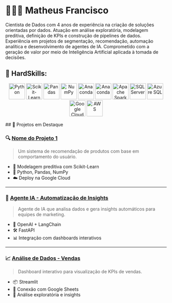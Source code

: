 # 👨🏽‍💻 Matheus Francisco

Cientista de Dados com 4 anos de experiência na criação de soluções orientadas por dados. Atuação em análise exploratória, modelagem preditiva, definição de KPIs e construção de pipelines de dados. Experiência em projetos de segmentação, recomendação, automação analítica e desenvolvimento de agentes de IA. Comprometido com a geração de valor por meio de Inteligência Artificial aplicada à tomada de decisões.
## 🤖 HardSkills:
<p align="center">
  <img src="https://cdn.jsdelivr.net/gh/devicons/devicon@latest/icons/python/python-original.svg" width="50" alt="Python" />
  <img src="https://cdn.jsdelivr.net/gh/devicons/devicon@latest/icons/scikitlearn/scikitlearn-original.svg" width="50" alt="Scikit-Learn" />
  <img src="https://cdn.jsdelivr.net/gh/devicons/devicon@latest/icons/pandas/pandas-original-wordmark.svg" width="50" alt="Pandas" />
  <img src="https://cdn.jsdelivr.net/gh/devicons/devicon@latest/icons/numpy/numpy-original-wordmark.svg" width="50" alt="NumPy" />
  <img src="https://cdn.jsdelivr.net/gh/devicons/devicon@latest/icons/anaconda/anaconda-original.svg" width="50" alt="Anaconda" />
  <img src="https://cdn.jsdelivr.net/gh/devicons/devicon@latest/icons/tensorflow/tensorflow-original.svg" width="50" alt="Anaconda" />              
  <img src="https://cdn.jsdelivr.net/gh/devicons/devicon@latest/icons/apachespark/apachespark-original-wordmark.svg" width="50" alt="Apache Spark" />
  <img src="https://cdn.jsdelivr.net/gh/devicons/devicon@latest/icons/microsoftsqlserver/microsoftsqlserver-original-wordmark.svg" width="50" alt="SQL Server" />
  <img src="https://cdn.jsdelivr.net/gh/devicons/devicon@latest/icons/azuresqldatabase/azuresqldatabase-original.svg" width="50" alt="Azure SQL" />
  <img src="https://cdn.jsdelivr.net/gh/devicons/devicon@latest/icons/googlecloud/googlecloud-original.svg" width="50" alt="Google Cloud" />
  <img src="https://cdn.jsdelivr.net/gh/devicons/devicon@latest/icons/amazonwebservices/amazonwebservices-original-wordmark.svg" width="50" alt="AWS" />
</p>
## 🚀 Projetos em Destaque

### 🔍 [Nome do Projeto 1](https://github.com/usuario/projeto1)
> Um sistema de recomendação de produtos com base em comportamento do usuário.

- 🧠 Modelagem preditiva com Scikit-Learn
- 🐍 Python, Pandas, NumPy
- ☁️ Deploy na Google Cloud

---

### 🤖 [Agente IA - Automatização de Insights](https://github.com/usuario/agente-ia)
> Agente de IA que analisa dados e gera insights automáticos para equipes de marketing.

- 🧠 OpenAI + LangChain
- 🛠️ FastAPI
- 📊 Integração com dashboards interativos

---

### 📈 [Análise de Dados - Vendas](https://github.com/usuario/analise-vendas)
> Dashboard interativo para visualização de KPIs de vendas.

- 📦 Streamlit
- 🔗 Conexão com Google Sheets
- 🧪 Análise exploratória e insights


          
          
          
          
          
          
          
          
          
          

